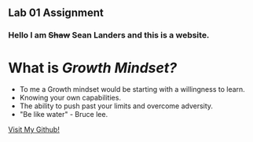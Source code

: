 ## Lab 01 Assignment


### Hello I am ~~Shaw~~ Sean Landers and this is a website.




# What is *Growth Mindset?*

- To me a Growth mindset would be starting with a willingness to learn.
- Knowing your own capabilities.
- The ability to push past your limits and overcome adversity.
- "Be like water" - Bruce lee.



[Visit My Github!](https://github.com/seanlanders92)


